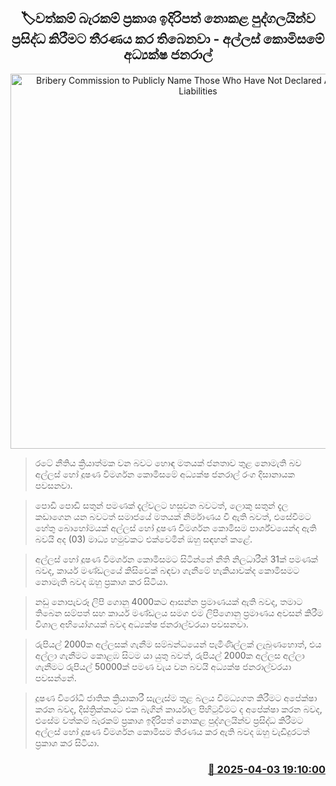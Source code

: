 <p align='center'><b><h2 align='center' title='Bribery Commission to Publicly Name Those Who Have Not Declared Assets and Liabilities'>🏷වත්කම් බැරකම් ප්‍රකාශ ඉදිරිපත් නොකළ පුද්ගලයින්ව ප්‍රසිද්ධ කිරීමට තීරණය කර තිබෙනවා - අල්ලස් කොමිසමේ අධ්‍යක්ෂ ජනරාල් 
</h2></b></p>
<p align='center'><img src='https://helakuru.sgp1.cdn.digitaloceanspaces.com/esana/images/lib/ranga-disanayake-ty.jpg' width='600' alt='Bribery Commission to Publicly Name Those Who Have Not Declared Assets and Liabilities'></p>

> රටේ නීතිය ක්‍රියාත්මක වන බවට හොඳ මතයක් ජනතාව තුළ නොමැති බව අල්ලස් හෝ දූෂණ විමර්ශන කොමිසමේ අධ්‍යක්ෂ ජනරාල් රංග දිසානායක පවසනවා.

> පොඩි පොඩි සතුන් පමණක් දැල්වලට හසුවන බවටත්, ලොකු සතුන් දැල කඩාගෙන යන බවටත් සමාජයේ මතයක් නිර්මාණය වී ඇති බවත්, එසේවීමට හේතු බොහෝමයක් අල්ලස් හෝ දූෂණ විමර්ශන කොමිසම පාර්ශ්වයෙන්ද ඇති බවයි අද (03) මාධ්‍ය හමුවකට එක්වෙමින් ඔහු සඳහන් කළේ.

> අල්ලස් හෝ දූෂණ විමර්ශන කොමිසමට සිටින්නේ නීති නිලධාරීන් 31ක් පමණක් බවද, කාර්ය මණ්ඩල‍යේ කිසිවෙක් බඳවා ගැනීමේ හැකියාවක්ද කොමිසමට නොමැති බවද ඔහු ප්‍රකාශ කර සිටියා.

> නඩු නොපැවරූ ලිපි ගොනු 4000කට ආසන්න ප්‍රමාණයක් ඇති බවද, තමාට තිබෙන සම්පත් සහ කාර්ය මණ්ඩලය සමග එම ලිපිගොනු ප්‍රමාණය අවසන් කිරීම විශාල අභියෝගයක් බවද අධ්‍යක්ෂ ජනරාල්වරයා පවසනවා.

> රුපියල් 2000ක අල්ලසක් ගැනීම සම්බන්ධයෙන් පැමිණිල්ලක් ලැබුණහොත්, එය අල්ලා ගැනීමට කොළඹ සිටම යා යුතු බවත්, රුපියල් 2000ක අල්ලස අල්ලා ගැනීමට රුපියල් 50000ක් පමණ වැය වන බවයි අධ්‍යක්ෂ ජනරාල්වරයා පවසන්නේ. 

> දූෂණ විරෝධී ජාතික ක්‍රියාකාරී සැලැස්ම තුළ බලය විමධ්‍යගත කිරීමට අපේක්ෂා කරන බවද, දිස්ත්‍රික්කයට එක බැගින් කාර්යාල පිහිටුවීමට ද අපේක්ෂා කරන බවද, එසේම වත්කම් බැරකම් ප්‍රකාශ ඉදිරිපත් නොකළ පුද්ගලයින්ව ප්‍රසිද්ධ කිරීමට අල්ලස් හෝ දූෂණ විමර්ශන කොමිසම තීරණය කර ඇති බවද ඔහු වැඩිදුරටත් ප්‍රකාශ කර සිටියා.



<h3 align='right'><a href='https://www.helakuru.lk/esana/p/108906/'>📅 2025-04-03 19:10:00</a></h3>
